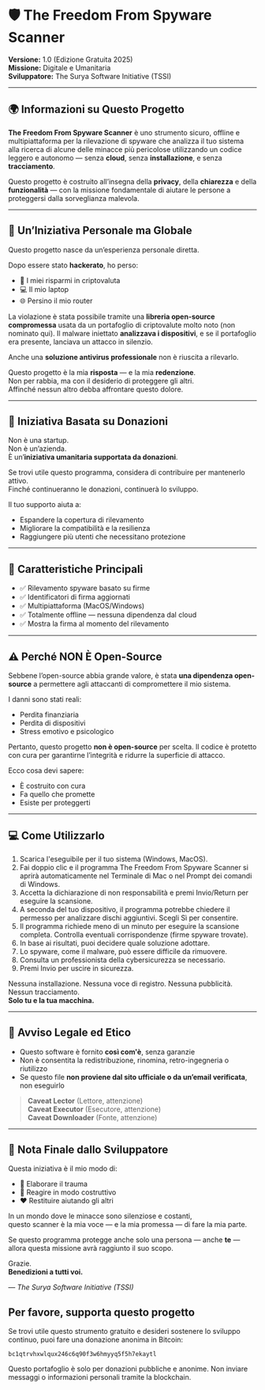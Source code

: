 
# 🛡️ The Freedom From Spyware Scanner
**Versione:** 1.0 (Edizione Gratuita 2025)  
**Missione:** Digitale e Umanitaria  
**Sviluppatore:** The Surya Software Initiative (TSSI)

---

## 🌍 Informazioni su Questo Progetto

**The Freedom From Spyware Scanner** è uno strumento sicuro, offline e multipiattaforma per la rilevazione di spyware che analizza il tuo sistema alla ricerca di alcune delle minacce più pericolose utilizzando un codice leggero e autonomo — senza **cloud**, senza **installazione**, e senza **tracciamento**.

Questo progetto è costruito all’insegna della **privacy**, della **chiarezza** e della **funzionalità** — con la missione fondamentale di aiutare le persone a proteggersi dalla sorveglianza malevola.

---

## 🙏 Un’Iniziativa Personale ma Globale

Questo progetto nasce da un’esperienza personale diretta.

Dopo essere stato **hackerato**, ho perso:
- 💸 I miei risparmi in criptovaluta  
- 💻 Il mio laptop  
- 🌐 Persino il mio router  

La violazione è stata possibile tramite una **libreria open-source compromessa** usata da un portafoglio di criptovalute molto noto (non nominato qui). Il malware iniettato **analizzava i dispositivi**, e se il portafoglio era presente, lanciava un attacco in silenzio.

Anche una **soluzione antivirus professionale** non è riuscita a rilevarlo.

Questo progetto è la mia **risposta** — e la mia **redenzione**.  
Non per rabbia, ma con il desiderio di proteggere gli altri.  
Affinché nessun altro debba affrontare questo dolore.

---

## 💸 Iniziativa Basata su Donazioni

Non è una startup.  
Non è un’azienda.  
È un’**iniziativa umanitaria supportata da donazioni**.

Se trovi utile questo programma, considera di contribuire per mantenerlo attivo.  
Finché continueranno le donazioni, continuerà lo sviluppo.

Il tuo supporto aiuta a:
- Espandere la copertura di rilevamento  
- Migliorare la compatibilità e la resilienza  
- Raggiungere più utenti che necessitano protezione

---

## 🔐 Caratteristiche Principali

- ✅ Rilevamento spyware basato su firme  
- ✅ Identificatori di firma aggiornati  
- ✅ Multipiattaforma (MacOS/Windows)  
- ✅ Totalmente offline — nessuna dipendenza dal cloud  
- ✅ Mostra la firma al momento del rilevamento  

---

## ⚠️ Perché NON È Open-Source

Sebbene l’open-source abbia grande valore, è stata **una dipendenza open-source** a permettere agli attaccanti di compromettere il mio sistema.

I danni sono stati reali:
- Perdita finanziaria  
- Perdita di dispositivi  
- Stress emotivo e psicologico  

Pertanto, questo progetto **non è open-source** per scelta. Il codice è protetto con cura per garantirne l’integrità e ridurre la superficie di attacco.

Ecco cosa devi sapere:
- È costruito con cura  
- Fa quello che promette  
- Esiste per proteggerti

---

## 💻 Come Utilizzarlo

1. Scarica l'eseguibile per il tuo sistema (Windows, MacOS).  
2. Fai doppio clic e il programma The Freedom From Spyware Scanner si aprirà automaticamente nel Terminale di Mac o nel Prompt dei comandi di Windows.  
3. Accetta la dichiarazione di non responsabilità e premi Invio/Return per eseguire la scansione.  
4. A seconda del tuo dispositivo, il programma potrebbe chiedere il permesso per analizzare dischi aggiuntivi. Scegli Sì per consentire.  
5. Il programma richiede meno di un minuto per eseguire la scansione completa. Controlla eventuali corrispondenze (firme spyware trovate).  
6. In base ai risultati, puoi decidere quale soluzione adottare.  
7. Lo spyware, come il malware, può essere difficile da rimuovere.  
8. Consulta un professionista della cybersicurezza se necessario.  
9. Premi Invio per uscire in sicurezza.

Nessuna installazione. Nessuna voce di registro. Nessuna pubblicità. Nessun tracciamento.  
**Solo tu e la tua macchina.**

---

## 📜 Avviso Legale ed Etico

- Questo software è fornito **così com'è**, senza garanzie  
- Non è consentita la redistribuzione, rinomina, retro-ingegneria o riutilizzo  
- Se questo file **non proviene dal sito ufficiale o da un’email verificata**, non eseguirlo

> **Caveat Lector** (Lettore, attenzione)  
> **Caveat Executor** (Esecutore, attenzione)  
> **Caveat Downloader** (Fonte, attenzione)

---

## 🤝 Nota Finale dallo Sviluppatore

Questa iniziativa è il mio modo di:
- 🧠 Elaborare il trauma  
- 🧰 Reagire in modo costruttivo  
- ❤️ Restituire aiutando gli altri  

In un mondo dove le minacce sono silenziose e costanti,  
questo scanner è la mia voce — e la mia promessa — di fare la mia parte.

Se questo programma protegge anche solo una persona — anche **te** —  
allora questa missione avrà raggiunto il suo scopo.

Grazie.  
**Benedizioni a tutti voi.**

— *The Surya Software Initiative (TSSI)*

## Per favore, supporta questo progetto

Se trovi utile questo strumento gratuito e desideri sostenere lo sviluppo continuo, puoi fare una donazione anonima in Bitcoin:

`bc1qtrvhxwlqux246c6q90f3w6hmyyq5f5h7ekaytl`

Questo portafoglio è solo per donazioni pubbliche e anonime. Non inviare messaggi o informazioni personali tramite la blockchain.
